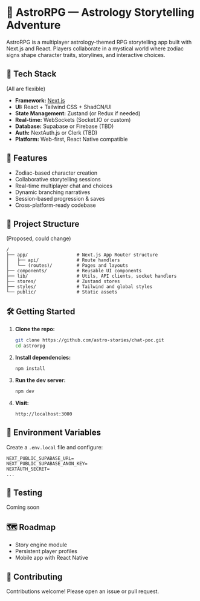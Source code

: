 # 🌌 AstroRPG — Astrology Storytelling Adventure

AstroRPG is a multiplayer astrology-themed RPG storytelling app built with Next.js and React. Players collaborate in a mystical world where zodiac signs shape character traits, storylines, and interactive choices.

## 🚀 Tech Stack
(All are flexible)

- **Framework:** [Next.js](https://nextjs.org/)
- **UI:** React + Tailwind CSS + ShadCN/UI
- **State Management:** Zustand (or Redux if needed)
- **Real-time:** WebSockets (Socket.IO or custom)
- **Database:** Supabase or Firebase (TBD)
- **Auth:** NextAuth.js or Clerk (TBD)
- **Platform:** Web-first, React Native compatible

## 🧱 Features

- Zodiac-based character creation
- Collaborative storytelling sessions
- Real-time multiplayer chat and choices
- Dynamic branching narratives
- Session-based progression & saves
- Cross-platform-ready codebase

## 📁 Project Structure
(Proposed, could change)
```
/
├── app/                  # Next.js App Router structure
│   ├── api/              # Route handlers
│   └── (routes)/         # Pages and layouts
├── components/           # Reusable UI components
├── lib/                  # Utils, API clients, socket handlers
├── stores/               # Zustand stores
├── styles/               # Tailwind and global styles
└── public/               # Static assets
```

## 🛠️ Getting Started

1. **Clone the repo:**

   ```bash
   git clone https://github.com/astro-stories/chat-poc.git
   cd astrorpg
   ```

2. **Install dependencies:**

   ```bash
   npm install
   ```

3. **Run the dev server:**

   ```bash
   npm dev
   ```

4. **Visit:**

   ```
   http://localhost:3000
   ```

## 🔐 Environment Variables

Create a `.env.local` file and configure:

```env
NEXT_PUBLIC_SUPABASE_URL=
NEXT_PUBLIC_SUPABASE_ANON_KEY=
NEXTAUTH_SECRET=
...
```

## 🧪 Testing

Coming soon

## 🗺️ Roadmap

- Story engine module
- Persistent player profiles
- Mobile app with React Native

## 🤝 Contributing

Contributions welcome! Please open an issue or pull request.